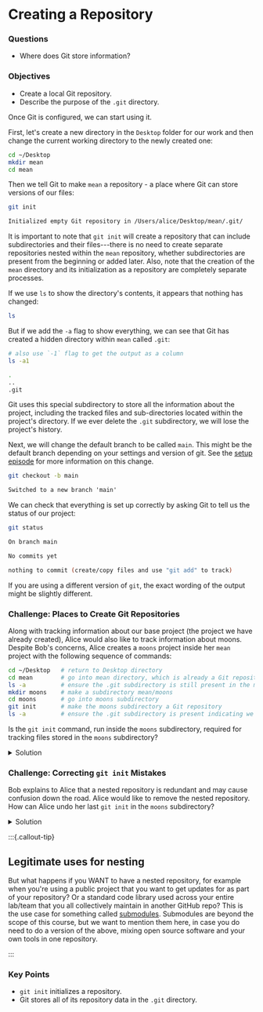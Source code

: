 # Creating a Repository

<div class="questions">

### Questions

- Where does Git store information?

</div>

<div class="objectives">

### Objectives

- Create a local Git repository.
- Describe the purpose of the `.git` directory.

</div>  

Once Git is configured, we can start using it.



First, let's create a new directory in the `Desktop` folder for our work and
then change the current working directory to the newly created one:

```sh
cd ~/Desktop
mkdir mean
cd mean
```

Then we tell Git to make `mean` a repository - a place where Git can store versions of our files:


```sh
git init
```

```sh
Initialized empty Git repository in /Users/alice/Desktop/mean/.git/
```

It is important to note that `git init` will create a repository that
can include subdirectories and their files---there is no need to create
separate repositories nested within the `mean` repository, whether
subdirectories are present from the beginning or added later. Also, note
that the creation of the `mean` directory and its initialization as a
repository are completely separate processes.

If we use `ls` to show the directory's contents,
it appears that nothing has changed:

```sh
ls
```

But if we add the `-a` flag to show everything, we can see that Git has
created a hidden directory within `mean` called `.git`:

```sh
# also use `-1` flag to get the output as a column
ls -a1
```

```sh
.
..
.git
```

Git uses this special subdirectory to store all the information about the project, 
including the tracked files and sub-directories located within the project's directory.
If we ever delete the `.git` subdirectory, we will lose the project's history.

Next, we will change the default branch to be called `main`.
This might be the default branch depending on your settings and version
of git.
See the [setup episode](../setup.html) for more information on this change.

```sh
git checkout -b main
```

```abc
Switched to a new branch 'main'
```


We can check that everything is set up correctly
by asking Git to tell us the status of our project:

```sh
git status
```

```abc
On branch main

No commits yet

nothing to commit (create/copy files and use "git add" to track)
```

If you are using a different version of `git`, the exact
wording of the output might be slightly different.


<div class="challenge">

### Challenge: Places to Create Git Repositories

Along with tracking information about our base project (the project we have
already created), 
Alice would also like to track information about moons.
Despite Bob's concerns, Alice creates a `moons` project inside her `mean` 
project with the following sequence of commands:

```sh
cd ~/Desktop   # return to Desktop directory
cd mean        # go into mean directory, which is already a Git repository
ls -a          # ensure the .git subdirectory is still present in the mean directory
mkdir moons    # make a subdirectory mean/moons
cd moons       # go into moons subdirectory
git init       # make the moons subdirectory a Git repository
ls -a          # ensure the .git subdirectory is present indicating we have created a new Git repository
```
Is the `git init` command, run inside the `moons` subdirectory, required for 
tracking files stored in the `moons` subdirectory?

<details>
<summary>Solution</summary>

No. Alice does not need to make the `moons` subdirectory a Git repository 
because the `mean` repository can track any files, sub-directories, and 
subdirectory files under the `mean` directory.  Thus, in order to track 
all information about moons, Alice only needed to add the `moons` subdirectory
to the `mean` directory.
 
Additionally, Git repositories can interfere with each other if they are "nested":
the outer repository will try to version-control
the inner repository. Therefore, it's best to create each new Git
repository in a separate directory. To be sure that there is no conflicting
repository in the directory, check the output of `git status`. If it looks
like the following, you are good to go to create a new repository as shown
above:

```sh
git status
```

```abc
fatal: Not a git repository (or any of the parent directories): .git
```

</details>
</div> 



<div class="challenge">

### Challenge: Correcting `git init` Mistakes

Bob explains to Alice that a nested repository is redundant and may cause confusion
down the road. Alice would like to remove the nested repository. How can Alice undo 
her last `git init` in the `moons` subdirectory?

<details>
<summary>Solution</summary>

** USE WITH CAUTION! **

#### Background
Removing files from a Git repository needs to be done with caution. But we have not learned 
yet how to tell Git to track a particular file; we will learn this in the next episode. Files 
that are not tracked by Git can easily be removed like any other "ordinary" files with

```sh
rm filename
```
Similarly a directory can be removed using `rm -r dirname` or `rm -rf dirname`.
If the files or folder being removed in this fashion are tracked by Git, then their removal 
becomes another change that we will need to track, as we will see in the next episode.

#### Solution

Git keeps all of its files in the `.git` directory.
To recover from this little mistake, Alice can just remove the `.git`
folder in the moons subdirectory by running the following command from inside the `mean` directory:

```sh
rm -rf moons/.git
```
But be careful! Running this command in the wrong directory will remove
the entire Git history of a project you might want to keep.
Therefore, always check your current directory using the command `pwd`.

</details>
</div> 

:::{.callout-tip}
## Legitimate uses for nesting

But what happens if you WANT to have a nested repository, for example when you're using a public project that you want to get updates for as part of your repository? Or a standard code library used across your entire lab/team that you all collectively maintain in another GitHub repo? This is the use case for something called [submodules](https://git-scm.com/book/en/v2/Git-Tools-Submodules). Submodules are beyond the scope of this course, but we want to mention them here, in case you do need to do a version of the above, mixing open source software and your own tools in one repository.

:::


<div class="keypoints">

### Key Points

- `git init` initializes a repository.
- Git stores all of its repository data in the `.git` directory.

</div>  